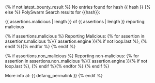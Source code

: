 {% if not latest_bounty_result %}
No entries found for hash {{ hash }}
{% else %}
PolySwarm Search results for {{hash}}:

{{ assertions.malicious | length }} of {{ assertions | length }} reporting malicious

{% if assertions.malicious %}
Reporting Malicious: {% for assertion in assertions.malicious %}{{ assertion.engine }}{% if not loop.last %}, {% endif %}{% endfor %}
{% endif %} 

{% if assertions.non_malicious %}
Reporting non-malicious: {% for assertion in assertions.non_malicious %}{{ assertion.engine }}{% if not loop.last %}, {% endif %}{% endfor %}
{% endif %}

More info at: {{ defang_permalink }} 
{% endif %}
